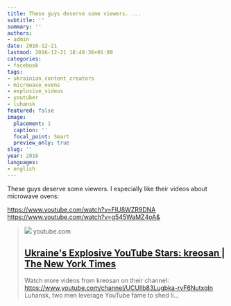 ```yaml
---
title: These guys deserve some viewers. ...
subtitle: ''
summary: ''
authors:
- admin
date: 2016-12-21
lastmod: 2016-12-21 18:49:36+01:00
categories:
- facebook
tags:
- ukrainian_content_creators
- microwave_ovens
- explosive_videos
- youtuber
- luhansk
featured: false
image:
  placement: 1
  caption: ''
  focal_point: Smart
  preview_only: true
slug: ''
year: 2016
languages:
- english
---
```


These guys deserve some viewers. I especially like their videos about microwave ovens:

https://www.youtube.com/watch?v=FIU8WZR9DNA
https://www.youtube.com/watch?v=g545WaMZ4oA&
> [![](https://i.ytimg.com/vi/g545WaMZ4oA/maxresdefault.jpg)](https://www.youtube.com/watch?v=g545WaMZ4oA)
> youtube.com
> ## [Ukraine's Explosive YouTube Stars: kreosan | The New York Times](https://www.youtube.com/watch?v=g545WaMZ4oA)
>
>Watch more videos from kreosan on their channel: https://www.youtube.com/channel/UCUllb83Lugbka-rvF6NutxgIn Luhansk, two men leverage YouTube fame to shed li...